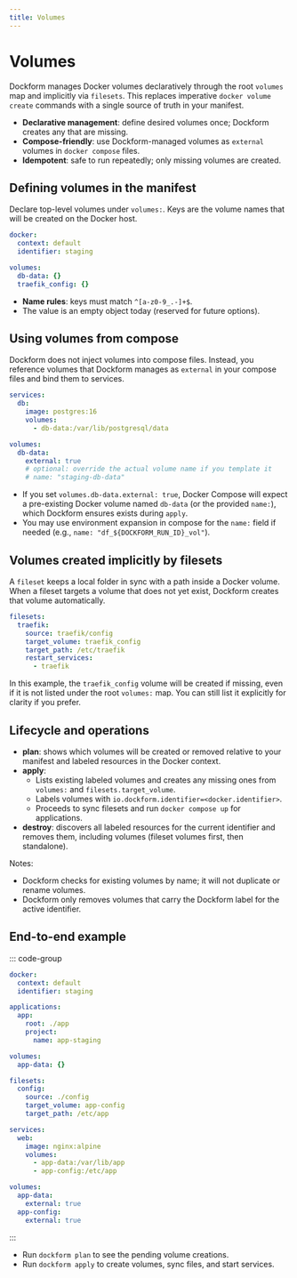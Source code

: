 ```yaml
---
title: Volumes
---
```


# Volumes

Dockform manages Docker volumes declaratively through the root `volumes` map and implicitly via `filesets`.
This replaces imperative `docker volume create` commands with a single source of truth in your manifest.

- **Declarative management**: define desired volumes once; Dockform creates any that are missing.
- **Compose-friendly**: use Dockform-managed volumes as `external` volumes in `docker compose` files.
- **Idempotent**: safe to run repeatedly; only missing volumes are created.

## Defining volumes in the manifest

Declare top-level volumes under `volumes:`. Keys are the volume names that will be created on the Docker host.

```yaml [dockform.yaml]
docker:
  context: default
  identifier: staging

volumes:
  db-data: {}
  traefik_config: {}
```

- **Name rules**: keys must match `^[a-z0-9_.-]+$`.
- The value is an empty object today (reserved for future options).

## Using volumes from compose

Dockform does not inject volumes into compose files. Instead, you reference volumes that Dockform manages as `external` in your compose files and bind them to services.

```yaml [docker-compose.yaml]
services:
  db:
    image: postgres:16
    volumes:
      - db-data:/var/lib/postgresql/data

volumes:
  db-data:
    external: true
    # optional: override the actual volume name if you template it
    # name: "staging-db-data"
```

- If you set `volumes.db-data.external: true`, Docker Compose will expect a pre-existing Docker volume named `db-data` (or the provided `name:`), which Dockform ensures exists during `apply`.
- You may use environment expansion in compose for the `name:` field if needed (e.g., `name: "df_${DOCKFORM_RUN_ID}_vol"`).

## Volumes created implicitly by filesets

A `fileset` keeps a local folder in sync with a path inside a Docker volume. When a fileset targets a volume that does not yet exist, Dockform creates that volume automatically.

```yaml [dockform.yaml]
filesets:
  traefik:
    source: traefik/config
    target_volume: traefik_config
    target_path: /etc/traefik
    restart_services:
      - traefik
```

In this example, the `traefik_config` volume will be created if missing, even if it is not listed under the root `volumes:` map. You can still list it explicitly for clarity if you prefer.

## Lifecycle and operations

- **plan**: shows which volumes will be created or removed relative to your manifest and labeled resources in the Docker context.
- **apply**:
  - Lists existing labeled volumes and creates any missing ones from `volumes:` and `filesets.target_volume`.
  - Labels volumes with `io.dockform.identifier=<docker.identifier>`.
  - Proceeds to sync filesets and run `docker compose up` for applications.
- **destroy**: discovers all labeled resources for the current identifier and removes them, including volumes (fileset volumes first, then standalone).

Notes:
- Dockform checks for existing volumes by name; it will not duplicate or rename volumes.
- Dockform only removes volumes that carry the Dockform label for the active identifier.

## End-to-end example

::: code-group

```yaml [dockform.yaml]
docker:
  context: default
  identifier: staging

applications:
  app:
    root: ./app
    project:
      name: app-staging

volumes:
  app-data: {}

filesets:
  config:
    source: ./config
    target_volume: app-config
    target_path: /etc/app
```

```yaml [app/docker-compose.yaml]
services:
  web:
    image: nginx:alpine
    volumes:
      - app-data:/var/lib/app
      - app-config:/etc/app

volumes:
  app-data:
    external: true
  app-config:
    external: true
```

:::

- Run `dockform plan` to see the pending volume creations.
- Run `dockform apply` to create volumes, sync files, and start services.
